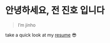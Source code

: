 # 안녕하세요, 전 진호 입니다

> I’m jinho

take a quick look at my [resume](https://jinhoda.notion.site/55b3c7afec4843099d875c5f3162071b) 😎
